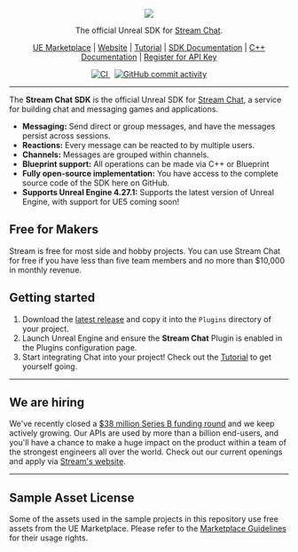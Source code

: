 <p align="center">
  <img src="ReadmeAssets/256px.png"/>
</p>

<p align="center">
    The official Unreal SDK for <a href="https://getstream.io/chat/sdk/unreal/">Stream Chat</a>.
</p>

<p align="center">
    <a href="https://www.unrealengine.com/marketplace/product/05b76120ba7e4468b01d8fcbed276c3a">UE Marketplace</a>
    |
    <a href="https://getstream.io/chat/sdk/unreal/">Website</a>
    |
    <a href="https://getstream.io/chat/unreal/tutorial/">Tutorial</a>
    |
    <a href="https://getstream.io/chat/docs/sdk/unreal/">SDK Documentation</a>
    |
    <a href="https://getstream.github.io/stream-chat-unreal/">C++ Documentation</a>
    |
    <a href="https://getstream.io/chat/trial/">Register for API Key</a>
</p>

<p align="center">
    <a href="https://github.com/GetStream/stream-chat-unreal/actions/workflows/ci.yml">
        <img src="https://github.com/GetStream/stream-chat-unreal/actions/workflows/ci.yml/badge.svg" alt="CI">
    </a>
    &nbsp;
    <a href="https://github.com/GetStream/stream-chat-unreal/graphs/commit-activity">
        <img src="https://img.shields.io/github/commit-activity/m/GetStream/stream-chat-flutter" alt="GitHub commit activity">
    </a>
</p>

---

The **Stream Chat SDK** is the official Unreal SDK for [Stream Chat](https://getstream.io/chat/sdk/unreal/), a service for building chat and messaging games and applications.

- **Messaging:** Send direct or group messages, and have the messages persist across sessions.
- **Reactions:** Every message can be reacted to by multiple users.
- **Channels:** Messages are grouped within channels.
- **Blueprint support:** All operations can be made via C++ or Blueprint
- **Fully open-source implementation:** You have access to the complete source code of the SDK here on GitHub.
- **Supports Unreal Engine 4.27.1:** Supports the latest version of Unreal Engine, with support for UE5 coming soon!

## Free for Makers

Stream is free for most side and hobby projects. You can use Stream Chat for free if you have less than five team members and no more than $10,000 in monthly revenue.

## Getting started

1. Download the [latest release](https://github.com/GetStream/stream-chat-unreal/releases/latest) and copy it into the `Plugins` directory of your project.
2. Launch Unreal Engine and ensure the **Stream Chat** Plugin is enabled in the Plugins configuration page.
3. Start integrating Chat into your project! Check out the [Tutorial](https://getstream.io/chat/unreal/tutorial/) to get yourself going.

---

## We are hiring

We've recently closed a [\$38 million Series B funding round](https://techcrunch.com/2021/03/04/stream-raises-38m-as-its-chat-and-activity-feed-apis-power-communications-for-1b-users/) and we keep actively growing.
Our APIs are used by more than a billion end-users, and you'll have a chance to make a huge impact on the product within a team of the strongest engineers all over the world.
Check out our current openings and apply via [Stream's website](https://getstream.io/team/#jobs).

---

## Sample Asset License

Some of the assets used in the sample projects in this repository use free assets from the UE Marketplace. Please refer to the [Marketplace Guidelines](https://www.unrealengine.com/en-US/marketplace-guidelines#421a) for their usage rights.
